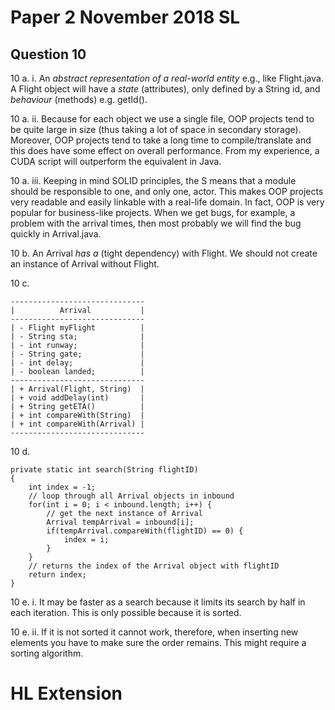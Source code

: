 # Paper 2 November 2018 SL

## Question 10 

10 a. i. An *abstract representation of a real-world entity* e.g., like Flight.java. A Flight object will have a *state* (attributes), only defined by a String id, and *behaviour* (methods) e.g. getId().

10 a. ii. Because for each object we use a single file, OOP projects tend to be quite large in size (thus taking a lot of space in secondary storage). Moreover, OOP projects tend to take a long time to compile/translate and this does have some effect on overall performance. From my experience, a CUDA script will outperform the equivalent in Java. 

10 a. iii. Keeping in mind SOLID principles, the S means that a module should be responsible to one, and only one, actor. This makes OOP projects very readable and easily linkable with a real-life domain. In fact, OOP is very popular for business-like projects. When we get bugs, for example, a problem with the arrival times, then most probably we will find the bug quickly in Arrival.java. 

10 b. An Arrival *has a* (tight dependency) with Flight. We should not create an instance of Arrival without Flight.

10 c. 

```
------------------------------
|          Arrival           |
------------------------------
| - Flight myFlight          |
| - String sta;              |
| - int runway;              |
| - String gate;             |
| - int delay;               |
| - boolean landed;          |
------------------------------
| + Arrival(Flight, String)  |
| + void addDelay(int)       |
| + String getETA()          |
| + int compareWith(String)  |
| + int compareWith(Arrival) |
------------------------------
```

10 d. 

```
private static int search(String flightID)
{ 
    int index = -1; 
    // loop through all Arrival objects in inbound
    for(int i = 0; i < inbound.length; i++) {
        // get the next instance of Arrival
        Arrival tempArrival = inbound[i];
        if(tempArrival.compareWith(flightID) == 0) {
            index = i;
        }
    }
    // returns the index of the Arrival object with flightID
    return index;        
}
```

10 e. i. It may be faster as a search because it limits its search by half in each iteration. This is only possible because it is sorted.

10 e. ii. If it is not sorted it cannot work, therefore, when inserting new elements you have to make sure the order remains. This might require a sorting algorithm.

# HL Extension